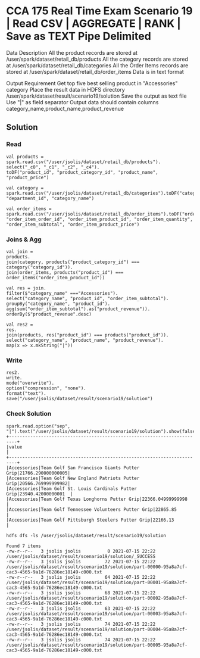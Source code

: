 # CCA 175 Real Time Exam Scenario 19 | Read CSV | AGGREGATE | RANK | Save as TEXT Pipe Delimited

Data Description
All the product records are stored at /user/spark/dataset/retail_db/products
All the category records are stored at /user/spark/dataset/retail_db/categories
All the Order Items records are stored at /user/spark/dataset/retail_db/order_items
Data is in text format

Output Requirement
Get top five best selling product in "Accessories" category
Place the result data in HDFS directory /user/spark/dataset/result/scenario19/solution
Save the output as text file
Use "|" as field separator
Output data should contain columns category_name,product_name,product_revenue

## Solution

### Read

```
val products = spark.read.csv("/user/jsolis/dataset/retail_db/products").
select("_c0", "_c1", "_c2", "_c4").
toDF("product_id", "product_category_id", "product_name", "product_price")

val category = spark.read.csv("/user/jsolis/dataset/retail_db/categories").toDF("category_id", "department_id", "category_name")

val order_items = spark.read.csv("/user/jsolis/dataset/retail_db/order_items").toDF("order_item_id", "order_item_order_id", "order_item_product_id", "order_item_quantity", "order_item_subtotal", "order_item_product_price")
```

### Joins & Agg

```
val join =
products.
join(category, products("product_category_id") === category("category_id")).
join(order_items, products("product_id") === order_items("order_item_product_id"))

val res = join.
filter($"category_name" ==="Accessories").
select("category_name", "product_id", "order_item_subtotal").
groupBy("category_name", "product_id").
agg(sum("order_item_subtotal").as("product_revenue")).
orderBy($"product_revenue".desc)

val res2 =
res.
join(products, res("product_id") === products("product_id")).
select("category_name", "product_name", "product_revenue").
map(x => x.mkString("|"))

```

### Write

```
res2.
write.
mode("overwrite").
option("compression", "none").
format("text").
save("/user/jsolis/dataset/result/scenario19/solution")
```

### Check Solution

```
spark.read.option("sep", "|").text("/user/jsolis/dataset/result/scenario19/solution").show(false)
+-------------------------------------------------------------------------+
|value                                                                    |
+-------------------------------------------------------------------------+
|Accessories|Team Golf San Francisco Giants Putter Grip|21766.290000000005|
|Accessories|Team Golf New England Patriots Putter Grip|20566.769999999982|
|Accessories|Team Golf St. Louis Cardinals Putter Grip|23940.42000000001  |
|Accessories|Team Golf Texas Longhorns Putter Grip|22366.04999999998      |
|Accessories|Team Golf Tennessee Volunteers Putter Grip|22865.85          |
|Accessories|Team Golf Pittsburgh Steelers Putter Grip|22166.13           |
```

```
hdfs dfs -ls /user/jsolis/dataset/result/scenario19/solution

Found 7 items
-rw-r--r--   3 jsolis jsolis          0 2021-07-15 22:22 /user/jsolis/dataset/result/scenario19/solution/_SUCCESS
-rw-r--r--   3 jsolis jsolis         72 2021-07-15 22:22 /user/jsolis/dataset/result/scenario19/solution/part-00000-95a8a7cf-cac3-4565-9a1d-76286ec18149-c000.txt
-rw-r--r--   3 jsolis jsolis         64 2021-07-15 22:22 /user/jsolis/dataset/result/scenario19/solution/part-00001-95a8a7cf-cac3-4565-9a1d-76286ec18149-c000.txt
-rw-r--r--   3 jsolis jsolis         68 2021-07-15 22:22 /user/jsolis/dataset/result/scenario19/solution/part-00002-95a8a7cf-cac3-4565-9a1d-76286ec18149-c000.txt
-rw-r--r--   3 jsolis jsolis         63 2021-07-15 22:22 /user/jsolis/dataset/result/scenario19/solution/part-00003-95a8a7cf-cac3-4565-9a1d-76286ec18149-c000.txt
-rw-r--r--   3 jsolis jsolis         74 2021-07-15 22:22 /user/jsolis/dataset/result/scenario19/solution/part-00004-95a8a7cf-cac3-4565-9a1d-76286ec18149-c000.txt
-rw-r--r--   3 jsolis jsolis         74 2021-07-15 22:22 /user/jsolis/dataset/result/scenario19/solution/part-00005-95a8a7cf-cac3-4565-9a1d-76286ec18149-c000.txt
```
